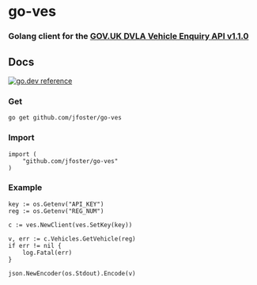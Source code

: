 # go-ves

### Golang client for the [GOV.UK DVLA Vehicle Enquiry API v1.1.0](https://developer-portal.driver-vehicle-licensing.api.gov.uk/apis/vehicle-enquiry-service/v1.1.0-vehicle-enquiry-service.html#vehicle-enquiry-api)

## Docs

[![go.dev reference](https://img.shields.io/badge/go.dev-reference-007d9c?logo=go&logoColor=white)](https://pkg.go.dev/github.com/jfoster/go-ves)

### Get

```
go get github.com/jfoster/go-ves
```

### Import

```
import (
	"github.com/jfoster/go-ves"
)
```
### Example
```
key := os.Getenv("API_KEY")
reg := os.Getenv("REG_NUM")

c := ves.NewClient(ves.SetKey(key))

v, err := c.Vehicles.GetVehicle(reg)
if err != nil {
    log.Fatal(err)
}

json.NewEncoder(os.Stdout).Encode(v)
```
